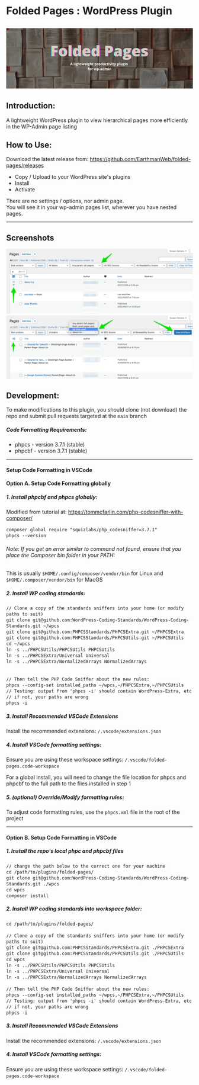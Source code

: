 # Folded Pages : WordPress Plugin
![Folded Pages - Banner Image](/assets/banner-772x250.png)
---
## Introduction:
A lightweight WordPress plugin to view hierarchical pages more efficiently in the WP-Admin page listing

## How to Use:

Download the latest release from:
https://github.com/EarthmanWeb/folded-pages/releases

- Copy / Upload to your WordPress site's plugins
- Install
- Activate

There are no settings / options, nor admin page.  
You will see it in your wp-admin pages list, wherever you have nested pages.

---

## Screenshots

![Folded Pages - Screenshot 1](/assets/screenshot-1.png)
![Folded Pages - Screenshot 2](/assets/screenshot-2.png)

## Development:

To make modifications to this plugin, you should clone (not download) the repo and submit pull requests targeted at the `main` branch

##### Code Formatting Requirements:
- phpcs - version 3.7.1 (stable) 
- phpcbf - version 3.7.1 (stable)

---
#### Setup Code Formatting in VSCode

#### Option A. Setup Code Formatting globally
##### 1. Install phpcbf and phpcs globally:

Modified from tutorial at: 
https://tommcfarlin.com/php-codesniffer-with-composer/

```
composer global require "squizlabs/php_codesniffer=3.7.1"
phpcs --version
```
###### _Note: If you get an error similar to command not found, ensure that you place the Composer bin folder in your PATH:_

This is usually `$HOME/.config/composer/vendor/bin` for Linux and `$HOME/.composer/vendor/bin` for MacOS

##### 2. Install WP coding standards:
```
// Clone a copy of the standards sniffers into your home (or modify paths to suit)
git clone git@github.com:WordPress-Coding-Standards/WordPress-Coding-Standards.git ~/wpcs
git clone git@github.com:PHPCSStandards/PHPCSExtra.git ~/PHPCSExtra
git clone git@github.com:PHPCSStandards/PHPCSUtils.git ~/PHPCSUtils
cd ~/wpcs
ln -s ../PHPCSUtils/PHPCSUtils PHPCSUtils
ln -s ../PHPCSExtra/Universal Universal
ln -s ../PHPCSExtra/NormalizedArrays NormalizedArrays


// Then tell the PHP Code Sniffer about the new rules:
phpcs --config-set installed_paths ~/wpcs,~/PHPCSExtra,~/PHPCSUtils
// Testing: output from 'phpcs -i' should contain WordPress-Extra, etc 
// if not, your paths are wrong
phpcs -i
```

##### 3. Install Recommended VSCode Extensions
Install the recommended extensions: 
`/.vscode/extensions.json`

##### 4. Install VSCode formatting settings:
Ensure you are using these workspace settings: 
`/.vscode/folded-pages.code-workspace`

For a global install, you will need to change the file location for phpcs and phpcbf to the full path to the files installed in step 1

##### 5. (optional) Override/Modify formatting rules:
To adjust code formatting rules, use the `phpcs.xml` file in the root of the project

---

#### Option B. Setup Code Formatting in VSCode
##### 1. Install the repo's local phpc and phpcbf files
```
// change the path below to the correct one for your machine
cd /path/to/plugins/folded-pages/
git clone git@github.com:WordPress-Coding-Standards/WordPress-Coding-Standards.git ./wpcs
cd wpcs
composer install
```

##### 2. Install WP coding standards into workspace folder:
```
cd /path/to/plugins/folded-pages/

// Clone a copy of the standards sniffers into your home (or modify paths to suit)
git clone git@github.com:PHPCSStandards/PHPCSExtra.git ./PHPCSExtra
git clone git@github.com:PHPCSStandards/PHPCSUtils.git ./PHPCSUtils
cd wpcs
ln -s ../PHPCSUtils/PHPCSUtils PHPCSUtils
ln -s ../PHPCSExtra/Universal Universal
ln -s ../PHPCSExtra/NormalizedArrays NormalizedArrays

// Then tell the PHP Code Sniffer about the new rules:
phpcs --config-set installed_paths ~/wpcs,~/PHPCSExtra,~/PHPCSUtils
// Testing: output from 'phpcs -i' should contain WordPress-Extra, etc 
// if not, your paths are wrong
phpcs -i
```

##### 3. Install Recommended VSCode Extensions
Install the recommended extensions: 
`/.vscode/extensions.json`

##### 4. Install VSCode formatting settings:
Ensure you are using these workspace settings: 
`/.vscode/folded-pages.code-workspace`

